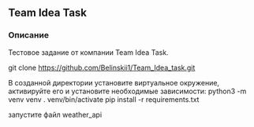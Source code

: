 ##  Team Idea Task

### Описание
Тестовое задание от компании Team Idea Task.

git clone https://github.com/Belinskii1/Team_Idea_task.git

В созданной директории установите виртуальное окружение, активируйте его и установите необходимые зависимости:
python3 -m venv venv
. venv/bin/activate
pip install -r requirements.txt

запустите файл weather_api
